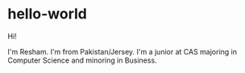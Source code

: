 # hello-world

Hi!

I'm Resham. I'm from Pakistan/Jersey. 
I'm a junior at CAS majoring in Computer Science and minoring in Business.
